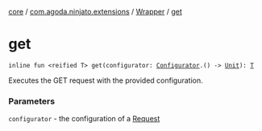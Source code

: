 [core](../../index.md) / [com.agoda.ninjato.extensions](../index.md) / [Wrapper](index.md) / [get](./get.md)

# get

`inline fun <reified T> get(configurator: `[`Configurator`](../../com.agoda.ninjato.http/-request/-configurator/index.md)`.() -> `[`Unit`](https://kotlinlang.org/api/latest/jvm/stdlib/kotlin/-unit/index.html)`): `[`T`](get.md#T)

Executes the GET request with the provided configuration.

### Parameters

`configurator` - the configuration of a [Request](../../com.agoda.ninjato.http/-request/index.md)
